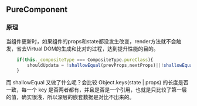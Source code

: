 ## PureComponent
### 原理
当组件更新时，如果组件的props和state都没发生改变，render方法就不会触发，省去Virtual DOM的生成和比对的过程，达到提升性能的目的。
```js
    if(this._compositeType === CompositeType.pureClass){
        shouldUpdata = !shallowEqual(prevProps,nextProps)||!shallowEqual(inst.state,nextState);
    }
```
而 shallowEqual 又做了什么呢？会比较 Object.keys(state | props) 的长度是否一致，每一个 key 是否两者都有，并且是否是一个引用，也就是只比较了第一层的值，确实很浅，所以深层的嵌套数据是对比不出来的。